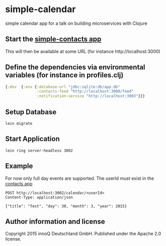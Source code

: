 # simple-calendar

simple calendar app for a talk on building microservices with Clojure

## Start the [simple-contacts app](https://github.com/innoq/simple-contacts) 

This will then be available at some URL (for instance http://localhost:3000)

## Define the dependencies via environmental variables (for instance in profiles.clj)

```clojure
{:dev  {:env {:database-url "jdbc:sqlite:db/app.db"
              :contacts-feed "http://localhost:3000/feed"
              :notification-service "http://localhost:3003"}}}
```

## Setup Database

    lein migrate

## Start Application

    lein ring server-headless 3002

## Example

For now only full day events are supported. The userId must exist in the [contacts app](https://gitlab.innoq.com/innoq/contacts)

    POST http://localhost:3002/calendar/<userId>
    Content-Type: application/json

    {"title": "Test", "day": 30, "month": 3, "year": 2015}


## Author information and license

Copyright 2015 innoQ Deutschland GmbH. Published under the Apache 2.0 license.
